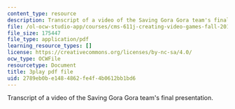 ```yaml
---
content_type: resource
description: Transcript of a video of the Saving Gora Gora team's final presentation.
file: /ol-ocw-studio-app/courses/cms-611j-creating-video-games-fall-2014/2789eb0be1484862fe4f4b0612bb1bd6_sKolTx6sxUo.pdf
file_size: 175447
file_type: application/pdf
learning_resource_types: []
license: https://creativecommons.org/licenses/by-nc-sa/4.0/
ocw_type: OCWFile
resourcetype: Document
title: 3play pdf file
uid: 2789eb0b-e148-4862-fe4f-4b0612bb1bd6
---
```

Transcript of a video of the Saving Gora Gora team's final presentation.
